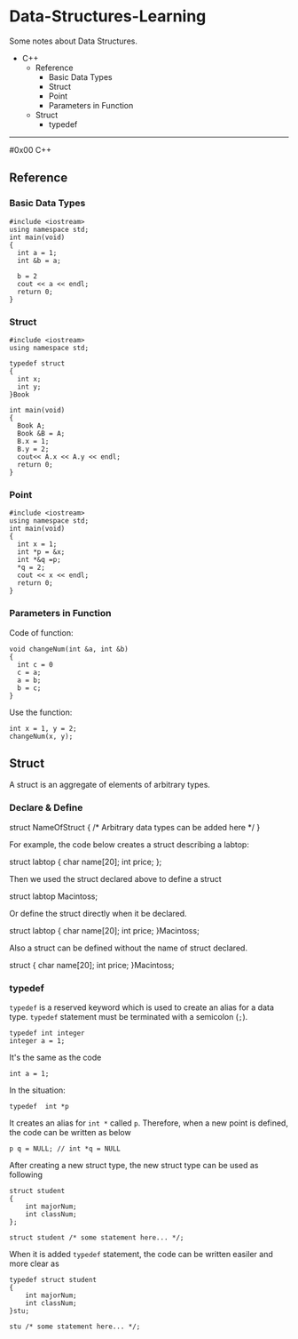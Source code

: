 # Data-Structures-Learning
Some notes about Data Structures.

* C++
  * Reference
    * Basic Data Types
    * Struct
    * Point
    * Parameters in Function
  * Struct
    * typedef
  
---
#0x00 C++
## Reference
### Basic Data Types
    #include <iostream>
    using namespace std;
    int main(void)
    {
      int a = 1;
      int &b = a;
    
      b = 2
      cout << a << endl;
      return 0;
    }

### Struct
    #include <iostream>
    using namespace std;
    
    typedef struct
    {
      int x;
      int y;
    }Book
    
    int main(void)
    {
      Book A;
      Book &B = A;
      B.x = 1;
      B.y = 2;
      cout<< A.x << A.y << endl;
      return 0;
    }
    
### Point
    #include <iostream>
    using namespace std;
    int main(void)
    {
      int x = 1;
      int *p = &x;
      int *&q =p;
      *q = 2;
      cout << x << endl;
      return 0;
    }
    
### Parameters in Function
Code of function:
    
    void changeNum(int &a, int &b)
    {
      int c = 0
      c = a;
      a = b;
      b = c;
    }
    
Use the function:
    
    int x = 1, y = 2;
    changeNum(x, y);

## Struct

A struct is an aggregate of elements of arbitrary types.
### Declare & Define

 struct NameOfStruct
 {
  /* Arbitrary data types can be added here */
 }

For example, the code below creates a struct describing a labtop:

  struct labtop
  {
   char name[20];
   int price;
  };

Then we used the struct declared above to define a struct
  
  struct labtop Macintoss;
 
Or define the struct directly when it be declared.

  struct labtop
  {
   char name[20];
   int price;
  }Macintoss;
 
 Also a struct can be defined without the name of struct declared.
  
   struct
  {
   char name[20];
   int price;
  }Macintoss;

### typedef
`typedef` is a reserved keyword which is used to create an alias for a data type. `typedef` statement must be terminated with a semicolon (`;`).
    
    typedef int integer
    integer a = 1;

It's the same as the code

    int a = 1;
    
In the situation:

    typedef  int *p

It creates an alias for `int *` called `p`. Therefore, when a new point is defined, the code can be written as below

    p q = NULL; // int *q = NULL
    
After creating a new struct type, the new struct type can be used as following
    
    struct student
    {
        int majorNum;
        int classNum;
    };
    
    struct student /* some statement here... */;
    
When it is added `typedef` statement, the code can be written easiler and more clear as

    typedef struct student
    {
        int majorNum;
        int classNum;
    }stu;
    
    stu /* some statement here... */;

